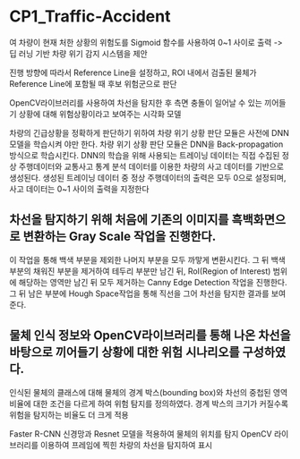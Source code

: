 # CP1_Traffic-Accident

여 차량이 현재 처한 상황의 위험도를 Sigmoid 함수를 사용하여 0~1 사이로 출력
-> 딥 러닝 기반 차량 위기 감지 시스템을 제안

진행 방향에 따라서 Reference Line을 설정하고, ROI 내에서 검출된 물체가 Reference Line에 포함될 때 후보 위험군으로 판단

OpenCV라이브러리를 사용하여 차선을 탐지한 후 측면 충돌이 일어날 수 있는 끼어들기 상황에 대해 위험상황이라고 보여주는 시각화 모델

차량의 긴급상황을 정확하게 판단하기 위하여 차량 위기 상황 판단 모듈은 사전에 DNN 모델을 학습시켜 야만 한다.
차량 위기 상황 판단 모듈은 DNN을 Back-propagation 방식으로 학습시킨다.
DNN의 학습을 위해 사용되는 트레이닝 데이터는 직접 수집된 정상 주행데이터와 교통사고 통계 분석 데이터를 이용한 차량의 사고 데이터를 기반으로 생성된다. 
생성된 트레이닝 데이터 중 정상 주행데이터의 출력은 모두 0으로 설정되며, 사고 데이터는 0~1 사이의 출력을 지정한다


## 차선을 탐지하기 위해 처음에 기존의 이미지를 흑백화면으로 변환하는 Gray Scale 작업을 진행한다.
이 작업을 통해 백색 부분을 제외한 나머지 부분을 모두 까맣게 변환시킨다. 그 뒤 백색 부분의 채워진 부분을 제거하여 테두리 부분만 남긴 뒤, RoI(Region of Interest) 범위에 해당하는 영역만 남긴 뒤 모두 제거하는 Canny Edge Detection 작업을 진행한다. 그 뒤 남은 부분에 Hough Space작업을 통해 직선을 그어 차선을 탐지한 결과를 보여준다.

## 물체 인식 정보와 OpenCV라이브러리를 통해 나온 차선을 바탕으로 끼어들기 상황에 대한 위험 시나리오를 구성하였다. 
인식된 물체의 클래스에 대해 물체의 경계 박스(bounding box)와 차선의 중첩된 영역 비율에 대한 조건을 다르게 하여 위험 탐지를 정의하였다.
경계 박스의 크기가 커질수록 위험을 탐지하는 비율도 더 크게 적용

Faster R-CNN 신경망과 Resnet 모델을 적용하여 물체의 위치를 탐지
OpenCV 라이브러리를 이용하여 프레임에 찍힌 차량의 차선을 탐지하여 표시
